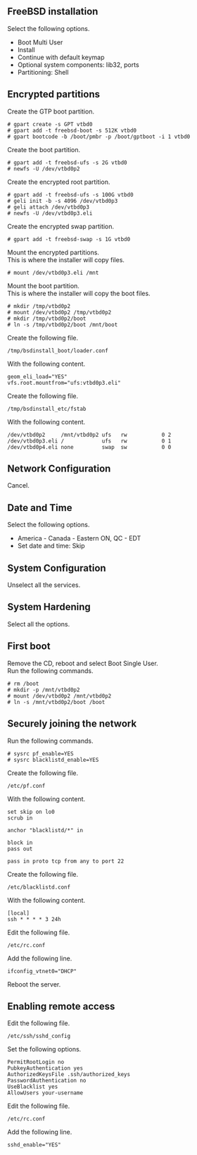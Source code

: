 FreeBSD installation
--------------------
Select the following options.

- Boot Multi User
- Install
- Continue with default keymap
- Optional system components: lib32, ports
- Partitioning: Shell

Encrypted partitions
--------------------
Create the GTP boot partition.

    # gpart create -s GPT vtbd0
    # gpart add -t freebsd-boot -s 512K vtbd0
    # gpart bootcode -b /boot/pmbr -p /boot/gptboot -i 1 vtbd0

Create the boot partition.

    # gpart add -t freebsd-ufs -s 2G vtbd0
    # newfs -U /dev/vtbd0p2

Create the encrypted root partition.

    # gpart add -t freebsd-ufs -s 100G vtbd0
    # geli init -b -s 4096 /dev/vtbd0p3
    # geli attach /dev/vtbd0p3
    # newfs -U /dev/vtbd0p3.eli

Create the encrypted swap partition.

    # gpart add -t freebsd-swap -s 1G vtbd0

Mount the encrypted partitions.  
This is where the installer will copy files.

    # mount /dev/vtbd0p3.eli /mnt

Mount the boot partition.  
This is where the installer will copy the boot files.

    # mkdir /tmp/vtbd0p2
    # mount /dev/vtbd0p2 /tmp/vtbd0p2
    # mkdir /tmp/vtbd0p2/boot
    # ln -s /tmp/vtbd0p2/boot /mnt/boot

Create the following file.

    /tmp/bsdinstall_boot/loader.conf

With the following content.

    geom_eli_load="YES"
    vfs.root.mountfrom="ufs:vtbd0p3.eli"

Create the following file.

    /tmp/bsdinstall_etc/fstab

With the following content.

    /dev/vtbd0p2     /mnt/vtbd0p2 ufs   rw           0 2
    /dev/vtbd0p3.eli /            ufs   rw           0 1
    /dev/vtbd0p4.eli none         swap  sw           0 0

Network Configuration
---------------------
Cancel.

Date and Time
-------------
Select the following options.

- America - Canada - Eastern ON, QC - EDT
- Set date and time: Skip

System Configuration
--------------------
Unselect all the services.

System Hardening
----------------
Select all the options.

First boot
----------
Remove the CD, reboot and select Boot Single User.  
Run the following commands.

    # rm /boot
    # mkdir -p /mnt/vtbd0p2
    # mount /dev/vtbd0p2 /mnt/vtbd0p2
    # ln -s /mnt/vtbd0p2/boot /boot

Securely joining the network
----------------------------
Run the following commands.

    # sysrc pf_enable=YES
    # sysrc blacklistd_enable=YES

Create the following file.

    /etc/pf.conf

With the following content.

    set skip on lo0
    scrub in

    anchor "blacklistd/*" in

    block in
    pass out

    pass in proto tcp from any to port 22

Create the following file.

    /etc/blacklistd.conf

With the following content.

    [local]
    ssh * * * * 3 24h

Edit the following file.

    /etc/rc.conf

Add the following line.

    ifconfig_vtnet0="DHCP"

Reboot the server.

Enabling remote access
----------------------
Edit the following file.

    /etc/ssh/sshd_config

Set the following options.

    PermitRootLogin no
    PubkeyAuthentication yes
    AuthorizedKeysFile .ssh/authorized_keys
    PasswordAuthentication no
    UseBlacklist yes
    AllowUsers your-username

Edit the following file.

    /etc/rc.conf

Add the following line.

    sshd_enable="YES"
